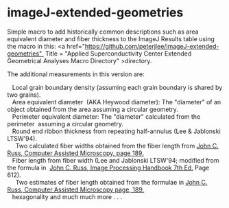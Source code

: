 # imageJ-extended-geometries
Simple macro to add historically common descriptions such as area equivalent diameter and fiber thickness to the ImageJ Results table using the macro in this: <a href="https://github.com/peterjlee/imageJ-extended-geometries"  Title = "Applied Superconductivity Center Extended Geometrical Analyses Macro Directory" >directory</a>.</p><p>The additional measurements in this version are:</p>
<p>&nbsp;&nbsp;&nbsp;Local grain boundary density (assuming each grain boundary is shared by two grains).<br />
&nbsp;&nbsp;&nbsp;Area equivalent diameter  (AKA Heywood diameter): The &quot;diameter&quot; of an object obtained from the area assuming a circular geometry.<br />
&nbsp;&nbsp;&nbsp;Perimeter equivalent diameter: The &quot;diameter&quot; calculated from the perimeter  assuming a circular geometry.<br />
&nbsp;&nbsp;&nbsp;Round end ribbon thickness from repeating half-annulus (Lee &amp; Jablonski LTSW'94).<br />  &nbsp;&nbsp;&nbsp;Two calculated fiber widths obtained from the fiber length from <a href="http://www.springer.com/us/book/9781461278689">John C. Russ, Computer Assisted Microscopy, page 189.</a><br />
&nbsp;&nbsp;&nbsp;Fiber length from fiber width (Lee and Jablonski LTSW'94; modified from the formula in  <a href="https://www.crcpress.com/The-Image-Processing-Handbook-Seventh-Edition/Russ-Neal/p/book/9781498740265">John C. Russ, Image Processing Handbook 7th Ed.</a> Page 612).<br />  &nbsp;&nbsp;&nbsp;Two estimates of fiber length obtained from the formulae in <a href="http://www.springer.com/us/book/9781461278689">John C. Russ, Computer Assisted Microscopy page, 189.</a><br />
&nbsp;&nbsp;&nbsp;hexagonality and much much more . . .</p>

